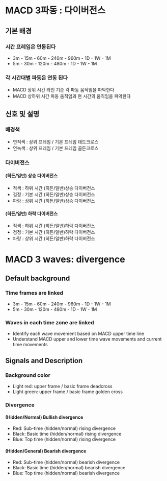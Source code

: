 # MACD 3파동 : 다이버전스

## 기본 배경
### 시간 프레임은 연동된다
- 3m - 15m - 60m - 240m - 960m - 1D - 1W - 1M
- 5m - 30m - 120m - 480m - 1D - 1W - 1M 
### 각 시간대별 파동은 연동 된다
- MACD 상위 시간 라인 기준 각 파동 움직임을 파악한다
- MACD 상하위 시간 파동 움직임과 현 시간의 움직임을 파악한다


## 신호 및 설명
### 배경색
- 연적색 : 상위 프레임 / 기본 프레임 데드크로스
- 연녹색 : 상위 프레임 / 기본 프레임 골든크로스

### 다이버전스
#### (히든/일반) 상승 다이버전스
- 적색 : 하위 시간 (히든/일반)상승 다이버전스 
- 검정 : 기본 시간 (히든/일반)상승 다이버전스
- 파랑 : 상위 시간 (히든/일반)상승 다이버전스
#### (히든/일반) 하락 다이버전스
- 적색 : 하위 시간 (히든/일반)하락 다이버전스 
- 검정 : 기본 시간 (히든/일반)하락 다이버전스
- 파랑 : 상위 시간 (히든/일반)하락 다이버전스

# MACD 3 waves: divergence

## Default background
### Time frames are linked
- 3m - 15m - 60m - 240m - 960m - 1D - 1W - 1M
- 5m - 30m - 120m - 480m - 1D - 1W - 1M
### Waves in each time zone are linked
- Identify each wave movement based on MACD upper time line
- Understand MACD upper and lower time wave movements and current time movements


## Signals and Description
### Background color
- Light red: upper frame / basic frame deadcross
- Light green: upper frame / basic frame golden cross

### Divergence
#### (Hidden/Normal) Bullish divergence
- Red: Sub-time (hidden/normal) rising divergence
- Black: Basic time (hidden/normal) rising divergence
- Blue: Top time (hidden/normal) rising divergence
#### (Hidden/General) Bearish divergence
- Red: Sub-time (hidden/normal) bearish divergence
- Black: Basic time (hidden/normal) bearish divergence
- Blue: Top time (hidden/normal) bearish divergence
